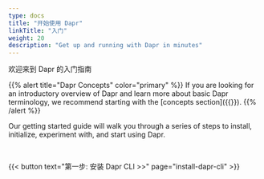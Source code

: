 ```yaml
---
type: docs
title: "开始使用 Dapr"
linkTitle: "入门"
weight: 20
description: "Get up and running with Dapr in minutes"
---
```


欢迎来到 Dapr 的入门指南

{{% alert title="Dapr Concepts" color="primary" %}}
If you are looking for an introductory overview of Dapr and learn more about basic Dapr terminology, we recommend starting with the [concepts section]({{<ref concepts>}}).
{{% /alert %}}

Our getting started guide will walk you through a series of steps to install, initialize, experiment with, and start using Dapr.

<br>

{{< button text="第一步: 安装 Dapr CLI >>" page="install-dapr-cli" >}}
<br><br>